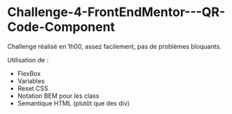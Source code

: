 # Challenge-4-FrontEndMentor---QR-Code-Component

Challenge réalisé en 1h00, assez facilement, pas de problèmes bloquants.

Utilisation de :
- FlexBox
- Variables
- Reset CSS
- Notation BEM pour les class
- Semantique HTML (plutôt que des div)
